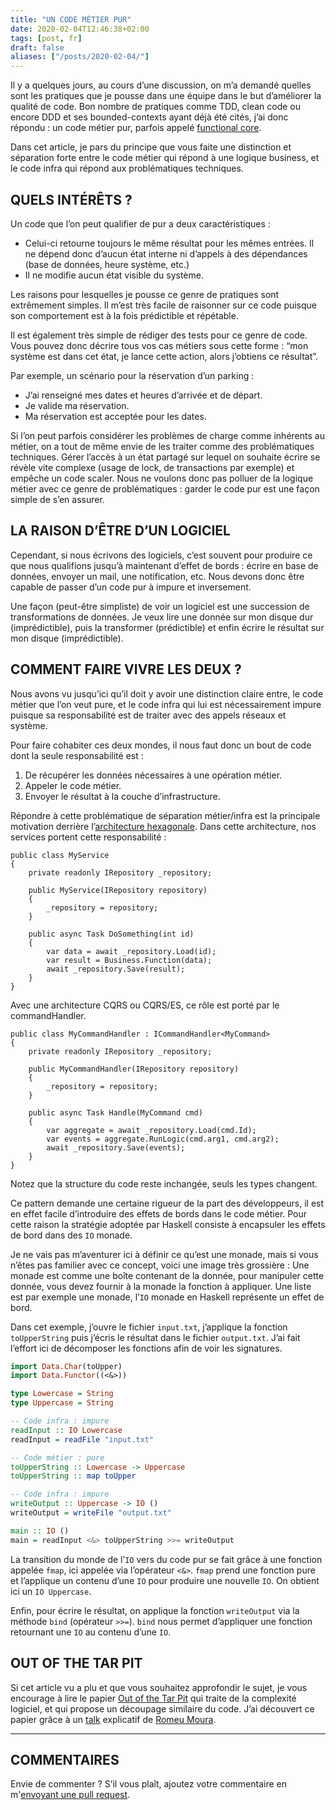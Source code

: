 ```yaml
---
title: "UN CODE MÉTIER PUR"
date: 2020-02-04T12:46:38+02:00
tags: [post, fr]
draft: false
aliases: ["/posts/2020-02-04/"]
---
```


Il y a quelques jours, au cours d’une discussion, on m’a demandé quelles sont les pratiques que je pousse dans une équipe dans le but d’améliorer la qualité de code. Bon nombre de pratiques comme TDD, clean code ou encore DDD et ses bounded-contexts ayant déjà été cités, j’ai donc répondu&nbsp;: un code métier pur, parfois appelé [functional core](https://thinkbeforecoding.com/post/2018/01/25/functional-core).

Dans cet article, je pars du principe que vous faite une distinction et séparation forte entre le code métier qui répond à une logique business, et le code infra qui répond aux problématiques techniques.

## QUELS INTÉRÊTS&nbsp;?

Un code que l’on peut qualifier de pur a deux caractéristiques&nbsp;:

- Celui-ci retourne toujours le même résultat pour les mêmes entrées. Il ne dépend donc d’aucun état interne ni d’appels à des dépendances (base de données, heure système, etc.)
- Il ne modifie aucun état visible du système.

Les raisons pour lesquelles je pousse ce genre de pratiques sont extrêmement simples. Il m’est très facile de raisonner sur ce code puisque son comportement est à la fois prédictible et répétable.

Il est également très simple de rédiger des tests pour ce genre de code. Vous pouvez donc décrire tous vos cas métiers sous cette forme&nbsp;: “mon système est dans cet état, je lance cette action, alors j’obtiens ce résultat”.

Par exemple, un scénario pour la réservation d’un parking&nbsp;:

- J’ai renseigné mes dates et heures d’arrivée et de départ.
- Je valide ma réservation.
- Ma réservation est acceptée pour les dates.

Si l’on peut parfois considérer les problèmes de charge comme inhérents au métier, on a tout de même envie de les traiter comme des problématiques techniques. Gérer l’accès à un état partagé sur lequel on souhaite écrire se révèle vite complexe (usage de lock, de transactions par exemple) et empêche un code scaler. Nous ne voulons donc pas polluer de la logique métier avec ce genre de problématiques&nbsp;: garder le code pur est une façon simple de s’en assurer.

## LA RAISON D’ÊTRE D’UN LOGICIEL

Cependant, si nous écrivons des logiciels, c’est souvent pour produire ce que nous qualifions jusqu’à maintenant d’effet de bords&nbsp;: écrire en base de données, envoyer un mail, une notification, etc. Nous devons donc être capable de passer d’un code pur à impure et inversement.

Une façon (peut-être simpliste) de voir un logiciel est une succession de transformations de données. Je veux lire une donnée sur mon disque dur (imprédictible), puis la transformer (prédictible) et enfin écrire le résultat sur mon disque (imprédictible).

## COMMENT FAIRE VIVRE LES DEUX&nbsp;?

Nous avons vu jusqu’ici qu’il doit y avoir une distinction claire entre, le code métier que l’on veut pure, et le code infra qui lui est nécessairement impure puisque sa responsabilité est de traiter avec des appels réseaux et système.

Pour faire cohabiter ces deux mondes, il nous faut donc un bout de code dont la seule responsabilité est&nbsp;:

1. De récupérer les données nécessaires à une opération métier.
2. Appeler le code métier.
3. Envoyer le résultat à la couche d’infrastructure.

Répondre à cette problématique de séparation métier/infra est la principale motivation derrière l’[architecture hexagonale](https://medium.com/publicis-sapient-france). Dans cette architecture, nos services portent cette responsabilité&nbsp;:

```Csharp
public class MyService 
{
    private readonly IRepository _repository;

    public MyService(IRepository repository)
    {
        _repository = repository;
    }

    public async Task DoSomething(int id)
    {
        var data = await _repository.Load(id);
        var result = Business.Function(data);
        await _repository.Save(result);
    }
}
```

Avec une architecture CQRS ou CQRS/ES, ce rôle est porté par le commandHandler.

```Csharp
public class MyCommandHandler : ICommandHandler<MyCommand> 
{
    private readonly IRepository _repository;

    public MyCommandHandler(IRepository repository)
    {
        _repository = repository;
    }

    public async Task Handle(MyCommand cmd)
    {
        var aggregate = await _repository.Load(cmd.Id);
        var events = aggregate.RunLogic(cmd.arg1, cmd.arg2);
        await _repository.Save(events);
    }
}
```

Notez que la structure du code reste inchangée, seuls les types changent.

Ce pattern demande une certaine rigueur de la part des développeurs, il est en effet facile d’introduire des effets de bords dans le code métier. Pour cette raison la stratégie adoptée par Haskell consiste à encapsuler les effets de bord dans des `IO`  monade.

Je ne vais pas m’aventurer ici à définir ce qu’est une monade, mais si vous n’êtes pas familier avec ce concept, voici une image très grossière&nbsp;: Une monade est comme une boîte contenant de la donnée, pour manipuler cette donnée, vous devez fournir à la monade la fonction à appliquer. Une liste est par exemple une monade, l’`IO` monade en Haskell représente un effet de bord.

Dans cet exemple, j’ouvre le fichier `input.txt`, j’applique la fonction `toUpperString` puis j’écris le résultat dans le fichier `output.txt`. J’ai fait l’effort ici de décomposer les fonctions afin de voir les signatures.

```Haskell
import Data.Char(toUpper)
import Data.Functor((<&>))

type Lowercase = String
type Uppercase = String

-- Code infra : impure
readInput :: IO Lowercase
readInput = readFile "input.txt"

-- Code métier : pure
toUpperString :: Lowercase -> Uppercase
toUpperString :: map toUpper

-- Code infra : impure
writeOutput :: Uppercase -> IO ()
writeOutput = writeFile "output.txt"

main :: IO ()
main = readInput <&> toUpperString >>= writeOutput
```

La transition du monde de l’`IO` vers du code pur se fait grâce à une fonction appelée `fmap`, ici appelée via l’opérateur `<&>`. `fmap` prend une fonction pure et l’applique un contenu d’une `IO` pour produire une nouvelle `IO`. On obtient ici un `IO Uppercase`.

Enfin, pour écrire le résultat, on applique la fonction `writeOutput` via la méthode `bind` (opérateur `>>=`). `bind` nous permet d’appliquer une fonction retournant une `IO` au contenu d’une `IO`.

## OUT OF THE TAR PIT

Si cet article vu a plu et que vous souhaitez approfondir le sujet, je vous encourage à lire le papier [Out of the Tar Pit](https://curtclifton.net/papers/MoseleyMarks06a.pdf) qui traite de la complexité logiciel, et qui propose un découpage similaire du code. J’ai découvert ce papier grâce à un [talk](https://www.youtube.com/watch?v=lFiB-a3aqbE) explicatif de [Romeu Moura](https://twitter.com/malk_zameth).

---

## COMMENTAIRES

<!--Ajoutez votre commentaire ici-->

Envie de commenter ? S’il vous plaît, ajoutez votre commentaire en m'[envoyant une pull request](https://github.com/RomainTrm/Blog?tab=readme-ov-file#how-to-comment).
